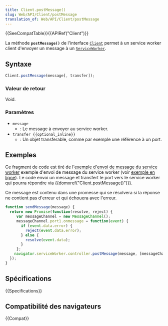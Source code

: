 ```yaml
---
title: Client.postMessage()
slug: Web/API/Client/postMessage
translation_of: Web/API/Client/postMessage
---
```


{{SeeCompatTable}}{{APIRef("Client")}}

La méthode **`postMessage()`** de l'interface [`Client`](/fr/docs/Web/API/Client) permet à un service worker client d'envoyer un message à un [`ServiceWorker`](/fr/docs/Web/API/ServiceWorker).

## Syntaxe

```js
Client.postMessage(message[, transfer]);
```

### Valeur de retour

Void.

### Paramètres

- `message`
  - : Le message à envoyer au service worker.
- `transfer {{optional_inline}}`
  - : Un objet transferable, comme par exemple une référence à un port.

## Exemples

Ce fragment de code est tiré de l'[exemple d'envoi de message du service worker](https://github.com/GoogleChrome/samples/blob/gh-pages/service-worker/post-message/index.html) exemple d'envoi de message du service worker (voir [exemple en ligne](https://googlechrome.github.io/samples/service-worker/post-message/)). Le code envoi un message et transfert le port vers le service worker qui pourra répondre via {{domxref("Client.postMessage()")}}.

Ce message est contenu dans une promesse qui se résolvera si la réponse ne contient pas d'erreur et qui échouera avec l'erreur.

```js
function sendMessage(message) {
  return new Promise(function(resolve, reject) {
     var messageChannel = new MessageChannel();
     messageChannel.port1.onmessage = function(event) {
       if (event.data.error) {
         reject(event.data.error);
       } else {
         resolve(event.data);
       }
     };
    navigator.serviceWorker.controller.postMessage(message, [messageChannel.port2]);
  });
}
```

## Spécifications

{{Specifications}}

## Compatibilité des navigateurs

{{Compat}}
